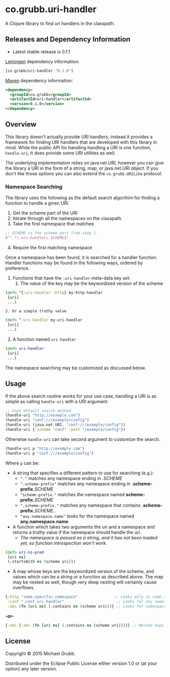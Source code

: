 # co.grubb.uri-handler

A Clojure library to find uri handlers in the classpath.

## Releases and Dependency Information

* Latest stable release is 0.1.1

[Leiningen](http://leiningen.org/) dependency information:

```clojure
[co.grubb/uri-handler "0.1.0"]
```

[Maven](http://maven.apache.org/) dependency information:

```xml
<dependency>
  <groupId>co.grubb</groupId>
  <artifactId>uri-handler</artifactId>
  <version>0.1.0</version>
</dependency>
```
## Overview

This library doesn't actually provide URI handlers, instead it provides
a framework for finding URI handlers that are developed with this library
in mind.  While the public API for handling handling a URI is one function,
`handle-uri`, it does provide some URI utilities as well.

The underlying implementation relies on java.net.URI, however you can give the library
a URI in the form of a string, map, or java.net.URI object.  If you don't like those
options you can also extend the `co.grubb.URILike` protocol.

### Namespace Searching

The library uses the following as the default search algorthim for finding a
function to handle a given URI.

1. Get the scheme part of the URI
2. Iterate through all the namespaces on the classpath.
3. Take the first namespace that matches
```clojure
;; SCHEME is the scheme part from step 1.
#"^.*\.uri-handler\.SCHEME$"
```
4. Require the first matching namespace

Once a namespace has been found, it is searched for a handler function.
Handler functions may be found in the following ways, ordered by preference.

1. Functions that have the `:uri-handler` meta-data key set:
    1. The value of the key may be the keywordized version of the scheme
```clojure
(defn ^{:uri-handler :http} my-http-handler
 [uri]
 ...)
```

    2. Or a simple truthy value
```clojure
(defn ^:uri-handler my-uri-handler
 [uri]
 ...)
```

2. A function named `uri-handler`
```clojure
(defn uri-handler
 [uri]
 ...)
```
The namespace searching may be customized as discussed below.

## Usage

If the above search routine works for your use case, handling a URI is as simple
as calling `handle-uri` with a URI argument.

```clojure
;; Uses default search method
(handle-uri "http://example.com")
(handle-uri "conf:///example/config")
(handle-uri (java.net.URI. "conf:///example/config"))
(handle-uri {:scheme "conf" :path "/example/config"})
```

Otherwise `handle-uri` can take second argument to customize the search.
```clojure
(handle-uri p "http://example.com")
(handle-uri p "conf:///example/config")
```

Where `p` can be:
* A string that specifies a different pattern to use for searching (e.g.):
    * `"."` matches any namespace ending in *.SCHEME*
    * `".scheme-prefix"` matches any namespace ending in **.scheme-prefix.**_SCHEME_
    * `"scheme-prefix."` matches the namespace named **scheme-prefix.**_SCHEME_
    * `".scheme-prefix."` matches any namespace that contains **.scheme-prefix.**_SCHEME_**.**
    * `"any.namespace.name"` looks for the namespace named **any.namespace.name**
* A function which takes two arguments the uri and a namespace and returns a truthy value if the namespace should handle the uri.
    * _The namespace is passed as a string, and it has not been loaded yet, so function introspection won't work._
```clojure
(defn uri-ns-pred
 [uri ns]
 (.startsWith ns (scheme uri)))
```

* A map whose keys are the keywordized version of the scheme, and values which can be a string or a function as described above.
  The map may be nested as well, though very deep nesting will certainly cause overflows.

```clojure
{:http "some.specific.namespace"                ;; Looks only in some.specific.namespace for handler functions
 :conf ".conf.uri-handler"                       ;; Looks for any namespace ending in .conf.uri-handler.conf for handler functions
 :abc (fn [uri ns] (.contains ns (scheme uri)))} ;; Looks for namespaces that contain "abc"
```
**-or-**
```clojure
{:abc {:abc (fn [uri ns] (.contains ns (scheme uri)))}} ;; Nested maps (same as map above)
```

## License

Copyright © 2015 Michael Grubb.

Distributed under the Eclipse Public License either version 1.0 or (at
your option) any later version.
